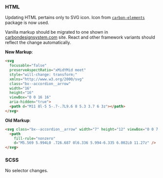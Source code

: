 ### HTML

Updating HTML pertains only to SVG icon. Icon from
[`carbon-elements`](https://github.com/IBM/carbon-elements) package is now used.

Vanilla markup should be migrated to one shown in
[carbondesignsystem.com](https://next.carbondesignsystem.com/components/accordion/code)
site. React and other framework variants should reflect the change
automatically.

**New Markup**:

```html
<svg
  focusable="false"
  preserveAspectRatio="xMidYMid meet"
  style="will-change: transform;"
  xmlns="http://www.w3.org/2000/svg"
  class="bx--accordion__arrow"
  width="16"
  height="16"
  viewBox="0 0 16 16"
  aria-hidden="true">
  <path d="M11 8l-5 5-.7-.7L9.6 8 5.3 3.7 6 3z"></path>
</svg>
```

**Old Markup**:

```html
<svg class="bx--accordion__arrow" width="7" height="12" viewBox="0 0 7 12">
  <path
    fill-rule="nonzero"
    d="M5.569 5.994L0 .726.687 0l6.336 5.994-6.335 6.002L0 11.27z" />
</svg>
```

### SCSS

No selector changes.

